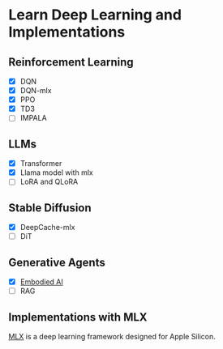 # Learn Deep Learning and Implementations

## Reinforcement Learning
- [x] DQN
- [x] DQN-mlx
- [x] PPO
- [x] TD3
- [ ] IMPALA

## LLMs
- [x] Transformer
- [x] Llama model with mlx
- [ ] LoRA and QLoRA

## Stable Diffusion
- [x] DeepCache-mlx
- [ ] DiT

## Generative Agents
- [X] [Embodied AI](https://github.com/sharedcare/embodied_ai)
- [ ] RAG

## Implementations with MLX

[MLX](https://ml-explore.github.io/mlx/build/html/index.html) is a deep learning framework designed for Apple Silicon.
